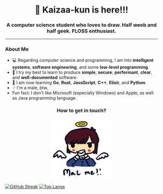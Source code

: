 <h1 align="center"> 
   👋️ Kaizaa-kun is here!!! 
</h1>

<h3 align="center">
   A computer science student who loves to draw. Half weeb and half geek. FLOSS enthusiast.
</h3>

---

<h3>About Me</h3>

- 💻 Regarding computer science and programming, I am into **intelligent systems**, **software engineering**, and some **low-level programming**.
- 💪 I try my best to learn to produce **simple**, **secure**, **performant**, **clear**, and **well-documented** software. 
- 🌱 I am now learning **Go**, **Rust**, **JavaScript**, **C++**, **Elixir**, and **Python**.
- ♂️ I'm a male, btw.
- Fun fact: I don't like Microsoft (especially Windows) and Apple, as well as Java programming language.

<h3 align="center">How to get in touch?</h3>
<p align="center"> 
   <img src="mail.png" height=200 width=200>  
</p>

[![GitHub Streak](http://github-readme-streak-stats.herokuapp.com?user=kaizaadesuka&theme=dark&background=000000)](https://git.io/streak-stats)
[![Top Langs](https://github-readme-stats.vercel.app/api/top-langs/?username=kaizaadesuka&layout=compact&theme=vision-friendly-dark)](https://github.com/anuraghazra/github-readme-stats)
